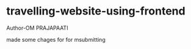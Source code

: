 # travelling-website-using-frontend
<p>Author-OM PRAJAPAATI</p>
<p>made some chages for for msubmitting</p>

